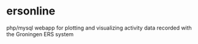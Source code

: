 ersonline
=========

php/mysql webapp for plotting and visualizing activity data recorded with the Groningen ERS system